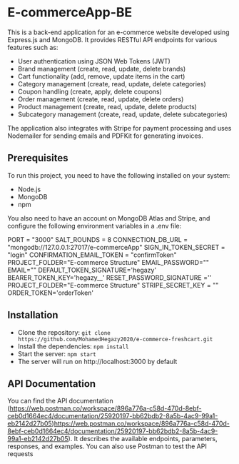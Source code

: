 

# E-commerceApp-BE

This is a back-end application for an e-commerce website developed using Express.js and MongoDB. It provides RESTful API endpoints for various features such as:

- User authentication using JSON Web Tokens (JWT)
- Brand management (create, read, update, delete brands)
- Cart functionality (add, remove, update items in the cart)
- Category management (create, read, update, delete categories)
- Coupon handling (create, apply, delete coupons)
- Order management (create, read, update, delete orders)
- Product management (create, read, update, delete products)
- Subcategory management (create, read, update, delete subcategories)

The application also integrates with Stripe for payment processing and uses Nodemailer for sending emails and PDFKit for generating invoices.

## Prerequisites

To run this project, you need to have the following installed on your system:

- Node.js
- MongoDB
- npm

You also need to have an account on MongoDB Atlas and Stripe, and configure the following environment variables in a .env file:

PORT = "3000"
SALT_ROUNDS = 8 
CONNECTION_DB_URL = "mongodb://127.0.0.1:27017/e-commerceApp"
SIGN_IN_TOKEN_SECRET = "login"
CONFIRMATION_EMAIL_TOKEN = "confirmToken"
PROJECT_FOLDER="E-commerce Structure"
EMAIL_PASSWORD=""
EMAIL="" 
DEFAULT_TOKEN_SIGNATURE='hegazy'
BEARER_TOKEN_KEY='hegazy__'
RESET_PASSWORD_SIGNATURE =''
PROJECT_FOLDER="E-commerce Structure"
STRIPE_SECRET_KEY = ""
ORDER_TOKEN='orderToken'

## Installation

- Clone the repository: `git clone https://github.com/MohamedHegazy2020/e-commerce-freshcart.git`
- Install the dependencies: `npm install`
- Start the server: `npm start`
- The server will run on http://localhost:3000 by default

## API Documentation

You can find the API documentation (https://web.postman.co/workspace/896a776a-c58d-470d-8ebf-ceb0d1664ec4/documentation/25920197-bb62bdb2-8a5b-4ac9-99a1-eb2142d27b05)https://web.postman.co/workspace/896a776a-c58d-470d-8ebf-ceb0d1664ec4/documentation/25920197-bb62bdb2-8a5b-4ac9-99a1-eb2142d27b05). It describes the available endpoints, parameters, responses, and examples. You can also use Postman to test the API requests


